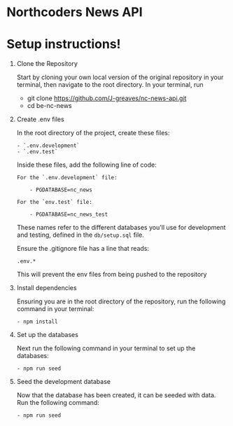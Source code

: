 # Northcoders News API

# Setup instructions!

1.  Clone the Repository

    Start by cloning your own local version of the original repository in your terminal, then navigate to the root directory.
    In your terminal, run

    - git clone https://github.com/J-greaves/nc-news-api.git
    - cd be-nc-news

2.  Create .env files

    In the root directory of the project, create these files:

        - `.env.development`
        - `.env.test`

    Inside these files, add the following line of code:

        For the `.env.development` file:

            - PGDATABASE=nc_news

        For the `env.test` file:

            - PGDATABASE=nc_news_test

    These names refer to the different databases you'll use for development and testing, defined in the `db/setup.sql` file.

    Ensure the .gitignore file has a line that reads:

        .env.*

    This will prevent the env files from being pushed to the repository

3.  Install dependencies

    Ensuring you are in the root directory of the repository, run the following command in your terminal:

        - npm install

4.  Set up the databases

    Next run the following command in your terminal to set up the databases:

        - npm run seed

5.  Seed the development database

    Now that the database has been created, it can be seeded with data. Run the following command:

        - npm run seed
